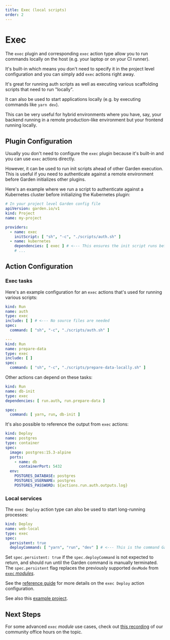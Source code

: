 ```yaml
---
title: Exec (local scripts)
order: 2
---
```


# Exec

The `exec` plugin and corresponding `exec` action type allow you to run commands locally on the host (e.g. your laptop
or on your CI runner).

It's built-in which means you don't need to specify it in the project level configuration and you can simply add `exec`
actions right away.

It's great for running auth scripts as well as executing various scaffolding scripts that need to run "locally".

It can also be used to start applications locally (e.g. by executing commands like `yarn dev`).

This can be very useful for hybrid environments where you have, say, your backend running in a remote production-like
environment but your frontend running locally.

## Plugin Configuration

Usually you don't need to configure the `exec` plugin because it's built-in and you can use `exec` actions directly.

However, it can be used to run init scripts ahead of other Garden execution. This is useful if you need to
authenticate against a remote environment before Garden initializes other plugins.

Here's an example where we run a script to authenticate against a Kubernetes cluster before initializing the Kubernetes
plugin:

```yaml
# In your project level Garden config file
apiVersion: garden.io/v1
kind: Project
name: my-project

providers:
  - name: exec
    initScript: [ "sh", "-c", "./scripts/auth.sh" ]
  - name: kubernetes
    dependencies: [ exec ] # <--- This ensures the init script runs before the K8s plugin is initialized.
    # ...
```

## Action Configuration

### Exec tasks

Here's an example configuration for an `exec` actions that's used for running various scripts:

```yaml
kind: Run
name: auth
type: exec
include: [ ] # <--- No source files are needed
spec:
  command: [ "sh", "-c", "./scripts/auth.sh" ]

---
kind: Run
name: prepare-data
type: exec
include: [ ]
spec:
  command: [ "sh", "-c", "./scripts/prepare-data-locally.sh" ]
```

Other actions can depend on these tasks:

```yaml
kind: Run
name: db-init
type: exec
dependencies: [ run.auth, run.prepare-data ]

spec:
  command: [ yarn, run, db-init ]
```

It's also possible to reference the output from `exec` actions:

```yaml
kind: Deploy
name: postgres
type: container
spec:
  image: postgres:15.3-alpine
  ports:
    - name: db
      containerPort: 5432
  env:
    POSTGRES_DATABASE: postgres
    POSTGRES_USERNAME: postgres
    POSTGRES_PASSWORD: ${actions.run.auth.outputs.log}
```

### Local services

The `exec Deploy` action type can also be used to start long-running processes:

```yaml
kind: Deploy
name: web-local
type: exec
spec:
  persistent: true
  deployCommand: [ "yarn", "run", "dev" ] # <--- This is the command Garden runs to start the process in persistent mode.
```

Set `spec.persistent: true` if the `spec.deployCommand` is not expected to return, and should run until the Garden
command is manually terminated. The `spec.persistent` flag replaces the previously supported `devMode` from [`exec`
_modules_](../reference/module-types/exec.md).

See the [reference guide](../reference/action-types/Deploy/exec.md) for more details on the `exec Deploy` action
configuration.

See also this [example project](../../examples/local-service).

## Next Steps

For some advanced `exec` _module_ use cases, check out [this recording](https://www.youtube.com/watch?v=npE0FWJwcno) of
our community office hours on the topic.
